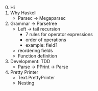 0. Hi
1. Why Haskell
    * Parsec -> Megaparsec
2. Grammar -> Parsetree
    * Left -> tail recursion
        * 7 rules for operator expressions
        * order of operations
        * example: field?
    * reordering fields
    * Function definition
3. Development: TDD
    * Parse -> PPrint -> Parse
4. Pretty Printer
    * Text.PrettyPrinter
    * Nesting
